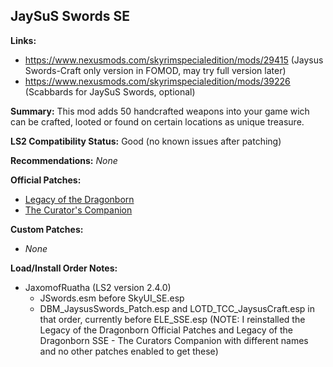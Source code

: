 ## JaySuS Swords SE

**Links:**
* https://www.nexusmods.com/skyrimspecialedition/mods/29415 (Jaysus Swords-Craft only version in FOMOD, may try full version later)
* https://www.nexusmods.com/skyrimspecialedition/mods/39226 (Scabbards for JaySuS Swords, optional)

**Summary:** This mod adds 50 handcrafted weapons into your game wich can be crafted, looted or found on certain locations as unique treasure.

**LS2 Compatibility Status:** Good (no known issues after patching)

**Recommendations:** 
_None_

**Official Patches:**
* [Legacy of the Dragonborn](https://www.nexusmods.com/skyrimspecialedition/mods/30980)
* [The Curator's Companion](https://www.nexusmods.com/skyrimspecialedition/mods/38529)

**Custom Patches:**
* _None_

**Load/Install Order Notes:**
* JaxomofRuatha (LS2 version 2.4.0)
  * JSwords.esm before SkyUI_SE.esp
  * DBM_JaysusSwords_Patch.esp and LOTD_TCC_JaysusCraft.esp in that order, currently before ELE_SSE.esp (NOTE: I reinstalled the Legacy of the Dragonborn Official Patches and Legacy of the Dragonborn SSE - The Curators Companion with different names and no other patches enabled to get these)